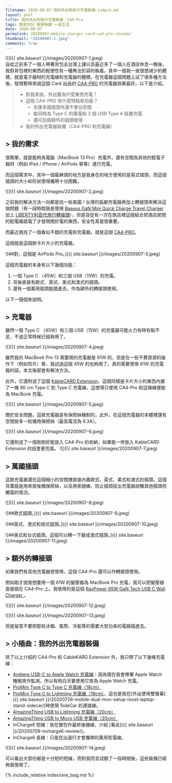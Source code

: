 ```yaml
---
filename: 2020-09-07-我的外出和旅行充電裝備-ca4pro.md
layout: post
title: 我的外出和旅行充電裝備：CA4-Pro
tags: 敗家日記 輕便裝備 一袋生活
date: 2020-09-07
permalink: 20200907-mobile-charger-card-ca4-pro-review/
thumbnail: "20200907-1.jpeg"
comments: true
---
```


![]({{ site.baseurl }}/images/20200907-1.jpeg)  
自從之前多了一個人帶著背包去台灣上課以及最近多了一個人在酒店休息一晚後，我對背包裡的東西的輕便性有一種無法形容的執着。其中一個我一直很想減少的體積，就是電子器材的充電線和充電器的體積。在充電器這個問題上試了很多種方法後，發現暫時來說這個 Card 出品的 [CA4-PRO](https://amzn.to/3W602Hn) 的充電器效果最好。以下是介紹。

> * 對我來說，外出要為什麼東西充電？
> * 這個 CA4-PRO 有什麼特點和功能？
>     * 支援多國插頭外還不會佔空間
>     * 能同時為 Type C 的筆電和 3 個 USB Type A 裝置充電
>     * 還可加插額外的插頭使用
> * 我的外出充電器裝備（CA4-PRO 和充電線）

## > 我的需求

很簡單，就是能夠為電腦（MacBook 13 Pro）充電外，還有空間為其他的輕電子器材（例如 iPad / iPhone / AirPods 等等）進行充電。

而這個需求中，其中一個最麻煩的地方是我身在的地方使用的是英式插頭，而這個插頭的大小和形狀使得攜帶十分困難。

![]({{ site.baseurl }}/images/20200907-2.jpeg)

之前我的解決方法一向都是找一些美國 / 台灣的扁腳充電器再加上轉接頭來解決這個問題（有一段時間我是使用 [Baseus GaN Mini Quick Charge Travel Charger](https://amzn.to/3FEw1Ya) 加上 [LIBERTY利百代旅行轉接頭](https://www.books.com.tw/products/N011499848?loc=P_0017_030)），但是自從有一次在旅店裡這個組合把酒店房間的配電箱跳電了才發現關於電的東西，安全性真是很重要。

而最近我找了一個看似不錯的充電和充電器。就是這個 [CA4-PRO](https://amzn.to/3W602Hn)。

這個就是這個款卡片大小的充電器。

![##對，這個是 AirPods Pro。]({{ site.baseurl }}/images/20200907-3.jpeg)

這個充電器的本身有以下幾個功能：
1. 一個 Type C （45W）和三個 USB（15W）的充電。
2. 背後直接有歐式、英式、美式和澳式的插頭。
3. 還有一個萬用插頭能插進去，作為額外的轉接頭使用。

以下一個個來說明。

## > 充電器

雖然一個 Type C （45W）和三個 USB（15W）的充電器可能火力有時有點不足，不過正常時候已經夠用了。

![]({{ site.baseurl }}/images/20200907-4.jpeg)

雖然我的 MacBook Pro 13 需要用的充電器是 61W 的，但是在一些不費資源的操作下（例如剪片）等，我試過這個 45W 的也夠用了。真的需要使用 61W 的充電器的話，本文後部會有解決方法。

此外，它還附送了這個 [KableCARD Extension](https://amzn.to/3FGdTNw)，這個同樣是卡片大小的東西內置了一條 90 cm Type C 到 Type C 充電線，這使得只使用 CA4-Pro 和這條線便能為 MacBook 充電。

![]({{ site.baseurl }}/images/20200907-5.jpeg)

關於安全問題，這款充電器是有保險絲機制的，此外，在這個充電器的本體裡還有空間放多一粒備用保險絲（最高電流為 6.3A）。

![]({{ site.baseurl }}/images/20200907-6.jpeg)

它還附送了一個剛剛好能放入 CA4-Pro 的收納，如果能一併放入 KableCARD Extension 的話會更完美。
![]({{ site.baseurl }}/images/20200907-7.jpeg)

## > 萬國插頭

這款充電器還在這個細小的空間裡直接內置歐式、英式、美式和澳式的插頭。這個背蓋就是用來放後備保險絲，以及用來絕緣，防止插頭拔出充電器誤觸其他插頭而觸電的情況。

![]({{ site.baseurl }}/images/20200907-8.jpeg)

![##歐式插頭。]({{ site.baseurl }}/images/20200907-9.jpeg)

![##英式、港式和坡式插頭。]({{ site.baseurl }}/images/20200907-10.jpeg)

![##美式和台式插頭。這個可以轉一下變成澳式插頭。]({{ site.baseurl }}/images/20200907-11.jpeg)

## > 額外的轉接頭

如果我們有其他充電器想使用，這個 CA4-Pro 還可以作轉接頭使用。

例如剛才說我想要用一個 61W 的變壓器為 MacBook Pro 充電，我可以把變壓器直接插在 CA4-Pro 上。我使用的是這個 [RavPower 65W GaN Tech USB C Wall Charger ](https://www.ravpower.com/products/rp-pc133-pd-gan-65wusb-c-wall-charger)。

![]({{ site.baseurl }}/images/20200907-12.jpeg)

![]({{ site.baseurl }}/images/20200907-13.jpeg)

但是留意不要把那些冰箱、風筒、冷氣等的需要大型功率的電器插進去。

## > 小插曲：我的外出充電器裝備

除了以上介紹的 CA4-Pro 和 CableKARD Extension 外，我只帶了以下幾條充電線：

* [Ambere USB-C to Apple Watch 充電線](https://amzn.to/3W9DIwy)：因為現在我會帶著 Apple Watch 睡眠來作監測，所以有時白天要使用它來為 Apple Watch 充電。
* [ProMini Type C to Type C 充電線（18cm）](https://www.magic-pro.com/products/promini-type-c-to-type-c-pd-quick-charge-sync-cable-1)
* [ProMini Type C to Lightning 充電線（18cm）](https://www.magic-pro.com/products/promini-lightning-to-usb-quick-charge-sync-cable-1)，這也是我在[外出使用雙螢幕]({{ site.baseurl }}/20200726-mobile-dual-mon-setup-roost-laptop-stand-sidecar/)時使用 SideCar 的連接線。
* [AmazingThing USB to Lightning 充電線（20cm）](https://www.amazingthing.com/cables)
* [AmazingThing USB to Micro USB 充電線（20cm）](https://www.amazingthing.com/cables)
* InCharge6 短線：放在銀包作最終後備線，介紹 [看此]({{ site.baseurl }}/20200709-incharge6-review/)。
* InCharge6 長線：只是在出遠行才會攜帶的萬用型電線。

![]({{ site.baseurl }}/images/20200907-14.jpeg)

可以看出大部份都是十分短的短線，而對我而言試驗了一段時間後，這些裝備已經夠我使用了。

{% include_relative index/one_bag.md %}
